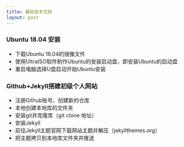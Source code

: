 ```yaml
---
title: 基础技术文档
layout: post
---
```

### Ubuntu 18.04 安装
* 下载Ubuntu 18.04的镜像文件
* 使用UltraISO软件制作Ubuntu的安装启动盘，即安装Ubuntu的启动盘
* 重启电脑选择U盘启动开始Ubuntu安装

### Github+Jekyll搭建初级个人网站

* 注册Github账号，创建新的仓库
* 本地创建本地库的文件夹
* 安装git并克隆库（git clone 地址）
* 安装Jekyll
* 前往Jekyll主题官网下载网站主题并解压（jekyllthemes.org）
* 把主题拷贝到本地库文件夹并推送

#### 



##### 


